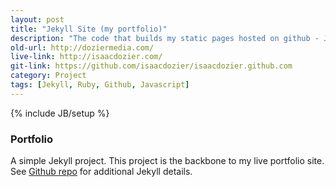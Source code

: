```yaml
---
layout: post
title: "Jekyll Site (my portfolio)"
description: "The code that builds my static pages hosted on github - Jekyll"
old-url: http://doziermedia.com/
live-link: http://isaacdozier.com/
git-link: https://github.com/isaacdozier/isaacdozier.github.com
category: Project
tags: [Jekyll, Ruby, Github, Javascript]
---
```

{% include JB/setup %}

### Portfolio

A simple Jekyll project. This project is the backbone to my live portfolio site.
See [Github repo](https://github.com/jekyll/jekyll) for additional Jekyll details.
